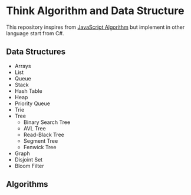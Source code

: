 # Think Algorithm and Data Structure

This repository inspires from [JavaScript Algorithm](https://github.com/trekhleb/javascript-algorithms) but implement in other language start from C#.

## Data Structures

* Arrays
* List
* Queue
* Stack
* Hash Table
* Heap
* Priority Queue
* Trie
* Tree
  * Binary Search Tree
  * AVL Tree
  * Read-Black Tree
  * Segment Tree
  * Fenwick Tree
* Graph
* Disjoint Set
* Bloom Filter

## Algorithms
